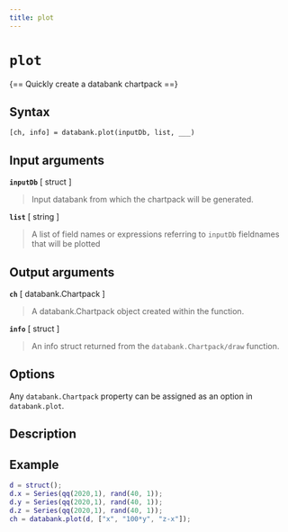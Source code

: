 ```yaml
---
title: plot
---
```


# `plot`

{== Quickly create a databank chartpack ==}


## Syntax

    [ch, info] = databank.plot(inputDb, list, ___)


## Input arguments 

__`inputDb`__ [ struct ]
> 
> Input databank from which the chartpack will be generated.
> 

__`list`__ [ string ]
> 
> A list of field names or expressions referring to `inputDb` fieldnames
> that will be plotted
> 

## Output arguments

__`ch`__ [ databank.Chartpack ]
> 
> A databank.Chartpack object created within the function.
> 

__`info`__ [ struct ]
> 
> An info struct returned from the `databank.Chartpack/draw` function.
> 

## Options

Any `databank.Chartpack` property can be assigned as an option in
`databank.plot`.


## Description


## Example

```matlab
d = struct();
d.x = Series(qq(2020,1), rand(40, 1));
d.y = Series(qq(2020,1), rand(40, 1));
d.z = Series(qq(2020,1), rand(40, 1));
ch = databank.plot(d, ["x", "100*y", "z-x"]);
```


